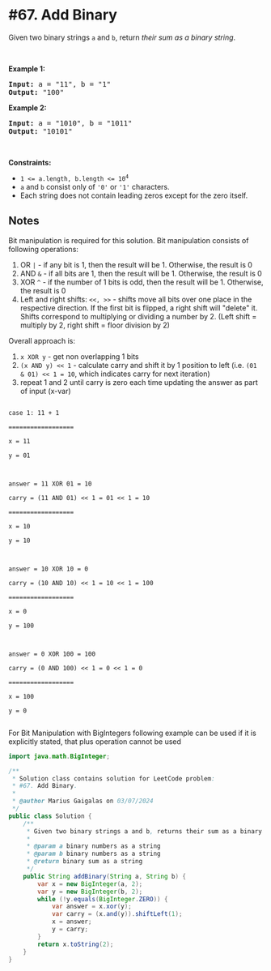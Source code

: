 # #67. Add Binary

<p>Given two binary strings <code>a</code> and <code>b</code>, return <em>their sum as a binary string</em>.</p>

<p>&nbsp;</p>
<p><strong class="example">Example 1:</strong></p>
<pre><strong>Input:</strong> a = "11", b = "1"
<strong>Output:</strong> "100"
</pre><p><strong class="example">Example 2:</strong></p>
<pre><strong>Input:</strong> a = "1010", b = "1011"
<strong>Output:</strong> "10101"
</pre>
<p>&nbsp;</p>
<p><strong>Constraints:</strong></p>

<ul>
	<li><code>1 &lt;= a.length, b.length &lt;= 10<sup>4</sup></code></li>
	<li><code>a</code> and <code>b</code> consist&nbsp;only of <code>'0'</code> or <code>'1'</code> characters.</li>
	<li>Each string does not contain leading zeros except for the zero itself.</li>
</ul>

## Notes

Bit manipulation is required for this solution. Bit manipulation consists of following operations:
<ol>
    <li>OR <code>|</code> - if any bit is 1, then the result will be 1. Otherwise, the result is 0</li>
    <li>AND <code>&</code> - if all bits are 1, then the result will be 1. Otherwise, the result is 0</li>
    <li>XOR <code>^</code> - if the number of 1 bits is odd, then the result will be 1. Otherwise, the result is 0</li>
    <li>Left and right shifts: <code><<, >></code> - shifts move all bits over one place in the respective direction. 
        If the first bit is flipped, a right shift will "delete" it. Shifts correspond to multiplying or 
        dividing a number by 2. (Left shift = multiply by 2, right shift = floor division by 2)</li>
</ol>

Overall approach is:
<ol>
    <li><code>x XOR y</code> - get non overlapping 1 bits</li>
    <li><code>(x AND y) << 1</code> - calculate carry and shift it by 1 position to left 
    (i.e. <code>(01 & 01) << 1 = 10</code>, which indicates carry for next iteration)</li>
    <li>repeat 1 and 2 until carry is zero each time updating the answer as part of input (x-var)</li>
</ol>

<code>
case 1: 11 + 1<br />
==================<br />
x = 11<br />
y = 01<br />
<br />
answer = 11 XOR 01 = 10<br />
carry = (11 AND 01) << 1 = 01 << 1 = 10<br />
==================<br />
x = 10<br />
y = 10<br />
<br />
answer = 10 XOR 10 = 0<br />
carry = (10 AND 10) << 1 = 10 << 1 = 100<br />
==================<br />
x = 0<br />
y = 100<br />
<br />
answer = 0 XOR 100 = 100<br />
carry = (0 AND 100) << 1 = 0 << 1 = 0<br />
==================<br />
x = 100<br />
y = 0<br />
</code>

For Bit Manipulation with BigIntegers following example can be used if it is explicitly stated, that plus operation 
cannot be used

```java
import java.math.BigInteger;

/**
 * Solution class contains solution for LeetCode problem:
 * #67. Add Binary.
 *
 * @author Marius Gaigalas on 03/07/2024
 */
public class Solution {
    /**
     * Given two binary strings a and b, returns their sum as a binary string.
     *
     * @param a binary numbers as a string
     * @param b binary numbers as a string
     * @return binary sum as a string
     */
    public String addBinary(String a, String b) {
        var x = new BigInteger(a, 2);
        var y = new BigInteger(b, 2);
        while (!y.equals(BigInteger.ZERO)) {
            var answer = x.xor(y);
            var carry = (x.and(y)).shiftLeft(1);
            x = answer;
            y = carry;
        }
        return x.toString(2);
    }
}
```
